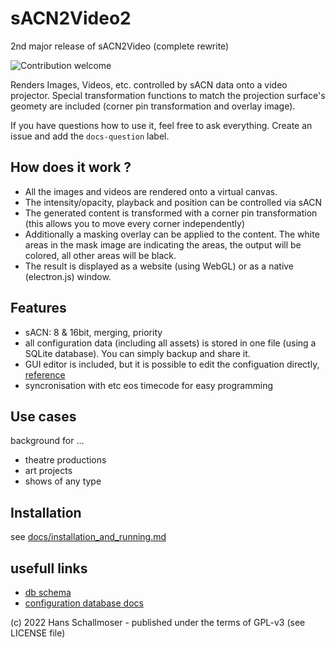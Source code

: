 # sACN2Video2
2nd major release of sACN2Video (complete rewrite)

![Contribution welcome](https://img.shields.io/badge/contribution-welcome-green)

Renders Images, Videos, etc. controlled by sACN data onto a video projector.
Special transformation functions to match the projection surface's geomety are included (corner pin transformation and overlay image).

If you have questions how to use it, feel free to ask everything. Create an issue and add the `docs-question` label.

## How does it work ?

- All the images and videos are rendered onto a virtual canvas.
- The intensity/opacity, playback and position can be controlled via sACN
- The generated content is transformed with a corner pin transformation (this allows you to move every corner independently)
- Additionally a masking overlay can be applied to the content. The white areas in the mask image are indicating the areas, the output will be colored, all other areas will be black.
- The result is displayed as a website (using WebGL) or as a native (electron.js) window.

## Features

- sACN: 8 & 16bit, merging, priority
- all configuration data (including all assets) is stored in one file (using a SQLite database). You can simply backup and share it.
- GUI editor is included, but it is possible to edit the configuation directly, [reference](/docs/config.md)
- syncronisation with etc eos timecode for easy programming

## Use cases

background for ...
- theatre productions
- art projects
- shows of any type

## Installation

see [docs/installation_and_running.md](docs/installation_and_running.md)

## usefull links

- [db schema](/server/dbSchema.sql)
- [configuration database docs](/docs/config.md)


(c) 2022 Hans Schallmoser - published under the terms of GPL-v3 (see LICENSE file)
